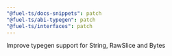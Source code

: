 ```yaml
---
"@fuel-ts/docs-snippets": patch
"@fuel-ts/abi-typegen": patch
"@fuel-ts/interfaces": patch
---
```


Improve typegen support for String, RawSlice and Bytes
